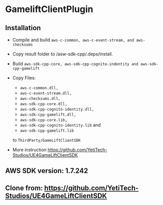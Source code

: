# GameliftClientPlugin

## Installation
- Compile and build `aws-c-common, aws-c-event-stream, and aws-checksums`
- Copy result folder to /asw-sdk-cpp/.deps/install.
- Build `aws-sdk-cpp-core, aws-sdk-cpp-cognito-indentity and aws-sdk-cpp-gamelift`
- Copy Files:
    - `aws-c-common.dll,` 
    - `aws-c-event-stream.dll,`
    - `aws-checksums.dll,` 
    - `aws-sdk-cpp-core.dll,`
    - `aws-sdk-cpp-cognito-identity.dll,`
    - `aws-sdk-cpp-gamelift.dll,`
    - `aws-sdk-cpp-core.lib,`
    - `aws-sdk-cpp-cognito-identity.lib` and 
    - `aws-sdk-cpp-gamelift.lib` 

    to `ThirdParty/GameLiftClientSDK`
- More instruction https://github.com/YetiTech-Studios/UE4GameLiftClientSDK

## AWS SDK version: 1.7.242

## Clone from: https://github.com/YetiTech-Studios/UE4GameLiftClientSDK

